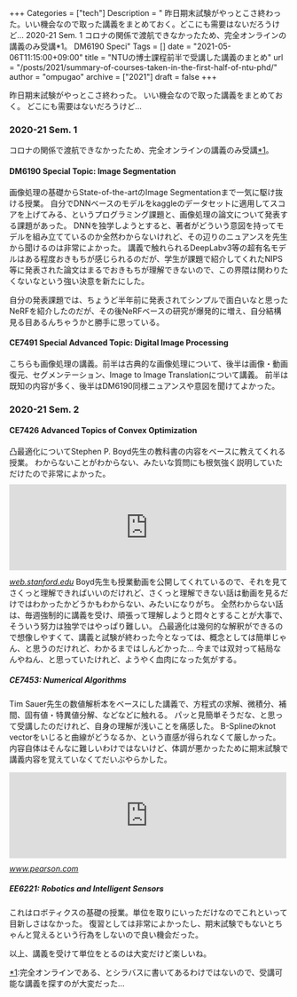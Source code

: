 +++
Categories = ["tech"]
Description = " 昨日期末試験がやっとこさ終わった。いい機会なので取った講義をまとめておく。どこにも需要はないだろうけど…  2020-21 Sem. 1  コロナの関係で渡航できなかったため、完全オンラインの講義のみ受講*1。  DM6190 Speci"
Tags = []
date = "2021-05-06T11:15:00+09:00"
title = "NTUの博士課程前半で受講した講義のまとめ"
url = "/posts/2021/summary-of-courses-taken-in-the-first-half-of-ntu-phd/"
author = "ompugao"
archive = ["2021"]
draft = false
+++

<body>
<p>昨日期末試験がやっとこさ終わった。
いい機会なので取った講義をまとめておく。
どこにも需要はないだろうけど…</p>

<h3 id="2020-21-Sem-1">2020-21 Sem. 1</h3>

<p>コロナの関係で渡航できなかったため、完全オンラインの講義のみ受講<a href="#f-a2dc3586" name="fn-a2dc3586" title="完全オンラインである、とシラバスに書いてあるわけではないので、受講可能な講義を探すのが大変だった…">*1</a>。</p>

<h4 id="DM6190-Special-Topic-Image-Segmentation">DM6190 Special Topic: Image Segmentation</h4>

<p>画像処理の基礎からState-of-the-artのImage Segmentationまで一気に駆け抜ける授業。
自分でDNNベースのモデルをkaggleのデータセットに適用してスコアを上げてみる、というプログラミング課題と、画像処理の論文について発表する課題があった。
DNNを独学しようとすると、著者がどういう意図を持ってモデルを組み立てているのか全然わからないけれど、その辺りのニュアンスを先生から聞けるのは非常によかった。
講義で触れられるDeepLabv3等の超有名モデルはある程度おきもちが感じられるのだが、学生が課題で紹介してくれたNIPS等に発表された論文はまるでおきもちが理解できないので、この界隈は関わりたくないなという強い決意を新たにした。</p>

<p>自分の発表課題では、ちょうど半年前に発表されてシンプルで面白いなと思ったNeRFを紹介したのだが、その後NeRFベースの研究が爆発的に増え、自分結構見る目あるんちゃうかと勝手に思っている。</p>

<h4 id="CE7491-Special-Advanced-Topic-Digital-Image-Processing">CE7491 Special Advanced Topic: Digital Image Processing</h4>

<p>こちらも画像処理の講義。前半は古典的な画像処理について、後半は画像・動画復元、セグメンテーション、Image to Image Translationについて講義。
前半は既知の内容が多く、後半はDM6190同様ニュアンスや意図を聞けてよかった。</p>

<h3 id="2020-21-Sem-2">2020-21 Sem. 2</h3>

<h4 id="CE7426-Advanced-Topics-of-Convex-Optimization">CE7426 Advanced Topics of Convex Optimization</h4>

<p>凸最適化についてStephen P. Boyd先生の教科書の内容をベースに教えてくれる授業。
わからないことがわからない、みたいな質問にも根気強く説明していただけたので非常によかった。
<iframe src="https://hatenablog-parts.com/embed?url=https%3A%2F%2Fweb.stanford.edu%2F~boyd%2Fcvxbook%2F" title="Convex Optimization – Boyd and Vandenberghe" class="embed-card embed-webcard" scrolling="no" frameborder="0" style="display: block; width: 100%; height: 155px; max-width: 500px; margin: 10px 0px;" loading="lazy"></iframe><cite class="hatena-citation"><a href="https://web.stanford.edu/~boyd/cvxbook/">web.stanford.edu</a></cite>
Boyd先生も授業動画を公開してくれているので、それを見てさくっと理解できればいいのだけれど、さくっと理解できない話は動画を見るだけではわかったかどうかもわからない、みたいになりがち。
全然わからない話は、毎週強制的に講義を受け、頑張って理解しようと悶々とすることが大事で、そういう努力は独学ではやっぱり難しい。
凸最適化は幾何的な解釈ができるので想像しやすくて、講義と試験が終わった今となっては、概念としては簡単じゃん、と思うのだけれど、わかるまではしんどかった…
今までは双対って結局なんやねん、と思っていたけれど、ようやく血肉になった気がする。</p>

<h5 id="CE7453-Numerical-Algorithms">CE7453: Numerical Algorithms</h5>

<p>Tim Sauer先生の数値解析本をベースにした講義で、方程式の求解、微積分、補間、固有値・特異値分解、などなどに触れる。
パッと見簡単そうだな、と思って受講したのだけれど、自身の理解が浅いことを痛感した。
B-Splineのknot vectorをいじると曲線がどうなるか、という直感が得られなくて厳しかった。
内容自体はそんなに難しいわけではないけど、体調が悪かったために期末試験で講義内容を覚えていなくてだいぶやらかした。</p>

<p><iframe src="https://hatenablog-parts.com/embed?url=https%3A%2F%2Fwww.pearson.com%2Fus%2Fhigher-education%2Fprogram%2FSauer-Numerical-Analysis-3rd-Edition%2FPGM1735484.html" title="Numerical Analysis" class="embed-card embed-webcard" scrolling="no" frameborder="0" style="display: block; width: 100%; height: 155px; max-width: 500px; margin: 10px 0px;" loading="lazy"></iframe><cite class="hatena-citation"><a href="https://www.pearson.com/us/higher-education/program/Sauer-Numerical-Analysis-3rd-Edition/PGM1735484.html">www.pearson.com</a></cite></p>

<h5 id="EE6221-Robotics-and-Intelligent-Sensors">EE6221: Robotics and Intelligent Sensors</h5>

<p>これはロボティクスの基礎の授業。単位を取りにいっただけなのでこれといって目新しさはなかった。
復習としては非常によかったし、期末試験でもないとちゃんと覚えるという行為をしないので良い機会だった。</p>

<p>以上、講義を受けて単位をとるのは大変だけど楽しいね。</p>
<div class="footnote">
<p class="footnote"><a href="#fn-a2dc3586" name="f-a2dc3586" class="footnote-number">*1</a><span class="footnote-delimiter">:</span><span class="footnote-text">完全オンラインである、とシラバスに書いてあるわけではないので、受講可能な講義を探すのが大変だった…</span></p>
</div>
</body>
